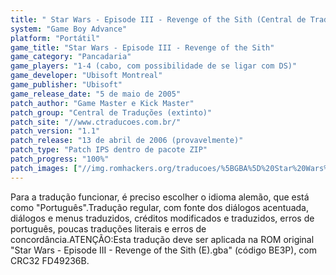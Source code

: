 ```yaml
---
title: " Star Wars - Episode III - Revenge of the Sith (Central de Traduções)"
system: "Game Boy Advance"
platform: "Portátil"
game_title: "Star Wars - Episode III - Revenge of the Sith"
game_category: "Pancadaria"
game_players: "1-4 (cabo, com possibilidade de se ligar com DS)"
game_developer: "Ubisoft Montreal"
game_publisher: "Ubisoft"
game_release_date: "5 de maio de 2005"
patch_author: "Game Master e Kick Master"
patch_group: "Central de Traduções (extinto)"
patch_site: "//www.ctraducoes.com.br/"
patch_version: "1.1"
patch_release: "13 de abril de 2006 (provavelmente)"
patch_type: "Patch IPS dentro de pacote ZIP"
patch_progress: "100%"
patch_images: ["//img.romhackers.org/traducoes/%5BGBA%5D%20Star%20Wars%20-%20Episode%20III%20-%20Revenge%20of%20the%20Sith%20-%20Central%20de%20Tradu%C3%A7%C3%B5es%20-%201.png","//img.romhackers.org/traducoes/%5BGBA%5D%20Star%20Wars%20-%20Episode%20III%20-%20Revenge%20of%20the%20Sith%20-%20Central%20de%20Tradu%C3%A7%C3%B5es%20-%202.png","//img.romhackers.org/traducoes/%5BGBA%5D%20Star%20Wars%20-%20Episode%20III%20-%20Revenge%20of%20the%20Sith%20-%20Central%20de%20Tradu%C3%A7%C3%B5es%20-%203.png"]
---
```

Para a tradução funcionar, é preciso escolher o idioma alemão, que está como "Português".Tradução regular, com fonte dos diálogos acentuada, diálogos e menus traduzidos, créditos modificados e traduzidos, erros de português, poucas traduções literais e erros de concordância.ATENÇÃO:Esta tradução deve ser aplicada na ROM original "Star Wars - Episode III - Revenge of the Sith (E).gba" (código BE3P), com CRC32 FD49236B.